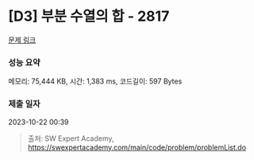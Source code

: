 # [D3] 부분 수열의 합 - 2817 

[문제 링크](https://swexpertacademy.com/main/code/problem/problemDetail.do?contestProbId=AV7IzvG6EksDFAXB) 

### 성능 요약

메모리: 75,444 KB, 시간: 1,383 ms, 코드길이: 597 Bytes

### 제출 일자

2023-10-22 00:39



> 출처: SW Expert Academy, https://swexpertacademy.com/main/code/problem/problemList.do